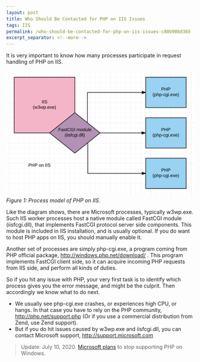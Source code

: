 ```yaml
---
layout: post
title: Who Should Be Contacted for PHP on IIS Issues
tags: IIS
permalink: /who-should-be-contacted-for-php-on-iis-issues-c80b90bd365
excerpt_separator: <!--more-->
---
```

It is very important to know how many processes participate in request handling of PHP on IIS.
<!--more-->

![img-description](/images/php-iis-process-model.png)
_Figure 1: Process model of PHP on IIS._

Like the diagram shows, there are Microsoft processes, typically w3wp.exe. Such IIS worker processes host a native module called FastCGI module (iisfcgi.dll), that implements FastCGI protocol server side components. This module is included in IIS installation, and is usually optional. If you do want to host PHP apps on IIS, you should manually enable it.

Another set of processes are simply php-cgi.exe, a program coming from PHP official package, http://windows.php.net/download/ . This program implements FastCGI client side, so it can acquire incoming PHP requests from IIS side, and perform all kinds of duties.

So if you hit any issue with PHP, your very first task is to identify which process gives you the error message, and might be the culprit. Then accordingly we know what to do next.

* We usually see php-cgi.exe crashes, or experiences high CPU, or hangs. In that case you have to rely on the PHP community, http://php.net/support.php (Or if you use a commercial distribution from Zend, use Zend support).
* But if you do hit issues caused by w3wp.exe and iisfcgi.dll, you can contact Microsoft support, http://support.microsoft.com

> Update: July 10, 2020. [Microsoft plans](https://news-web.php.net/php.internals/110907) to stop supporting PHP on Windows.
